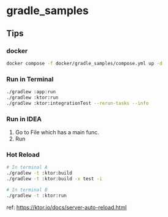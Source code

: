# gradle_samples

## Tips

### docker

```bash
docker compose -f docker/gradle_samples/compose.yml up -d
```

### Run in Terminal

```bash
./gradlew :app:run
./gradlew :ktor:run
./gradlew :ktor:integrationTest --rerun-tasks --info
```

### Run in IDEA

1. Go to File which has a main func.
2. Run

### Hot Reload

```bash
# In terminal A
./gradlew -t :ktor:build
./gradlew -t :ktor:build -x test -i

# In terminal B
./gradlew -t :ktor:run
```

ref: https://ktor.io/docs/server-auto-reload.html
